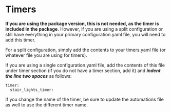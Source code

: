 # Timers

**If you are using the package version, this is not needed, as the timer is included in the package**.  However, if you are using a split configuration or still have everything in your primary configuration.yaml file, you will need to add this timer.

For a split configuration, simply add the contents to your timers.yaml file (or whatever file you are using for timers).

If you are using a single configuration.yaml file, add the contents of this file under timer section (if you do not have a timer section, add it) and ***indent the line two spaces*** as follows:
```
timer:
  stair_lights_timer:
```

If you change the name of the timer, be sure to update the automations file as well to use the different timer name.
